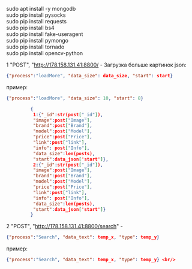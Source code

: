 sudo apt install -y mongodb <br/>
sudo pip install pysocks <br/>
sudo pip install requests <br/>
sudo pip install bs4 <br/>
sudo pip install fake-useragent <br/>
sudo pip install pymongo <br/>
sudo pip install tornado <br/>
sudo pip install opencv-python <br/>

1 "POST", "http://178.158.131.41:8800/ - Загрузка больше картинок json: <br/>
```json
{"process":"loadMore", "data_size": data_size, "start": start}
```
пример:
```json
{"process":"loadMore", "data_size": 10, "start": 8}

         {
          1:{"_id":str(post["_id"]), 
          "image":post["Image"],
          "brand":post["Brand"], 
          "model":post["Model"],
          "price":post["Price"], 
          "link":post["link"],
          "info": post["Info"], 
          "data_size":len(posts),
          "start":data_json['start']},
          2:{"_id":str(post["_id"]), 
          "image":post["Image"],
          "brand":post["Brand"], 
          "model":post["Model"],
          "price":post["Price"], 
          "link":post["link"],
          "info": post["Info"], 
          "data_size":len(posts),
          "start":data_json['start']}
         }
```

2 "POST", "http://178.158.131.41:8800/search" - <br/>
```json
{"process":"Search", "data_text": temp_x, "type": temp_y} 
```
пример: 
```json
{"process":"Search", "data_text": temp_x, "type": temp_y} <br/>
```
